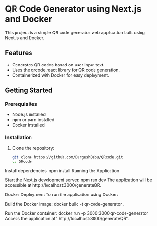
# QR Code Generator using Next.js and Docker

This project is a simple QR code generator web application built using Next.js and Docker.

## Features

- Generates QR codes based on user input text.
- Uses the qrcode.react library for QR code generation.
- Containerized with Docker for easy deployment.

## Getting Started

### Prerequisites

- Node.js installed
- npm or yarn installed
- Docker installed

### Installation

1. Clone the repository:

   ```bash
   git clone https://github.com/DurgeshBabu/QRcode.git
   cd QRcode
Install dependencies:
npm install
Running the Application

Start the Next.js development server:
npm run dev
The application will be accessible at http://localhost:3000/generateQR.

Docker Deployment
To run the application using Docker:

Build the Docker image:
docker build -t qr-code-generator .

Run the Docker container:
docker run -p 3000:3000 qr-code-generator
Access the application at" http://localhost:3000/generateQR".